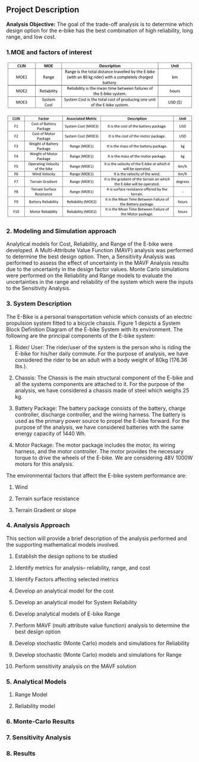 ## Project Description

**Analysis Objective:** The goal of the trade-off analysis is to determine which design option for the e-bike has the best combination of high reliability, long range, and low cost.

### 1.MOE and factors of interest
<p align="center">
  <img src="images/moe622.JPG?raw=true" width="500">
</p>
<p align="center">
  <img src="images/foi622.JPG?raw=true" width="500">
</p>

### 2. Modeling and Simulation approach
Analytical models for Cost, Reliability, and Range of the E-bike were developed. A Multi-Attribute Value Function (MAVF) analysis was performed to determine the best design option. Then, a Sensitivity Analysis was performed to assess the effect of uncertainty in the MAVF Analysis results due to the uncertainty in the design factor values. Monte Carlo simulations were performed on the Reliability and Range models to evaluate the uncertainties in the range and reliability of the system which were the inputs to the Sensitivity Analysis.


### 3. System Description
The E-Bike is a personal transportation vehicle which consists of an electric propulsion system fitted to a bicycle chassis. Figure 1 depicts a System Block Definition Diagram of the E-bike System with its environment. The following are the principal components of the E-bike system:

1.	Rider/ User: The rider/user of the system is the person who is riding the E-bike for his/her daily commute. For the purpose of  analysis, we have considered the rider to be an adult with a body weight of 80kg (176.36 lbs.).

2.	Chassis: The Chassis is the main structural component of the E-bike and all the systems components are attached to it. For the purpose of the analysis, we have considered a chassis made of steel which weighs 25 kg.

3.	Battery Package: The battery package consists of the battery, charge controller, discharge controller, and the wiring harness. The battery is used as the primary power source to propel the E-bike forward. For the purpose of the analysis, we have considered batteries with the same energy capacity of 1440 Wh.

4.	Motor Package: The motor package includes the motor, its wiring harness, and the motor controller. The motor provides the necessary torque to drive the wheels of the E-bike. We are considering 48V 1000W motors for this analysis.

The environmental factors that affect the E-bike system performance are:

1.	Wind

2.	Terrain surface resistance

3.	Terrain Gradient or slope

### 4. Analysis Approach
This section will provide a brief description of the analysis performed and the supporting mathematical models involved.

1.	Establish the design options to be studied

2.	Identify metrics for analysis– reliability, range, and cost

3.	Identify Factors affecting selected metrics

4.	Develop an analytical model for the cost

5.	Develop an analytical model for System Reliability

6.	Develop analytical models of E-bike Range

7.	Perform MAVF (multi attribute value function) analysis to determine the best design option

8.	Develop stochastic (Monte Carlo) models and simulations for Reliability

9.	Develop stochastic (Monte Carlo) models and simulations for Range

10.	Perform sensitivity analysis on the MAVF solution

### 5. Analytical Models

1. Range Model

2. Reliability model

### 6. Monte-Carlo Results


### 7. Sensitivity Analysis

### 8. Results

